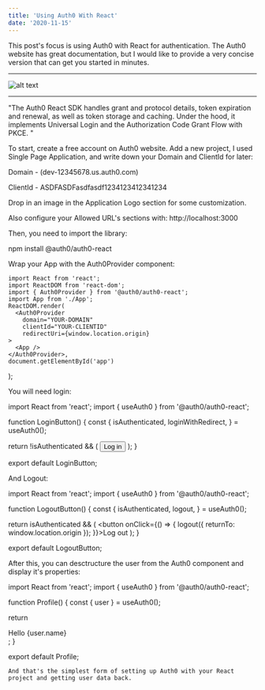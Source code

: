 ```yaml
---
title: 'Using Auth0 With React'
date: '2020-11-15'
---
```


This post's focus is using Auth0 with React for authentication. The Auth0 website has great documentation, but I would like to provide a very concise version that can get you started in minutes.

---

![alt text](https://images.unsplash.com/photo-1484191914255-a429e6f819b4?ixid=MXwxMjA3fDB8MHxzZWFyY2h8M3x8a2V5cGFkfGVufDB8fDB8&ixlib=rb-1.2.1&auto=format&fit=crop&w=800&q=60)

---

"The Auth0 React SDK handles grant and protocol details, token expiration and renewal, as well as token storage and caching. Under the hood, it implements Universal Login and the Authorization Code Grant Flow with PKCE. "

To start, create a free account on Auth0 website. Add a new project, I used Single Page Application, and write down your Domain and ClientId for later:

Domain - (dev-12345678.us.auth0.com)

ClientId - ASDFASDFasdfasdf1234123412341234

Drop in an image in the Application Logo section for some customization.

Also configure your Allowed URL's sections with: http://localhost:3000

Then, you need to import the library:

npm install @auth0/auth0-react

Wrap your App with the Auth0Provider component:

    import React from 'react';
    import ReactDOM from 'react-dom';
    import { Auth0Provider } from '@auth0/auth0-react';
    import App from './App';
    ReactDOM.render(
      <Auth0Provider
        domain="YOUR-DOMAIN"
        clientId="YOUR-CLIENTID"
        redirectUri={window.location.origin}
    >
      <App />
    </Auth0Provider>,
    document.getElementById('app')

);

You will need login:

import React from 'react';
import { useAuth0 } from '@auth0/auth0-react';

function LoginButton() {
const {
isAuthenticated,
loginWithRedirect,
} = useAuth0();

return !isAuthenticated && (
<button onClick={loginWithRedirect}>Log in</button>
);
}

export default LoginButton;

And Logout:

import React from 'react';
import { useAuth0 } from '@auth0/auth0-react';

function LogoutButton() {
const {
isAuthenticated,
logout,
} = useAuth0();

return isAuthenticated && (
<button onClick={() => {
logout({ returnTo: window.location.origin });
}}>Log out</button>
);
}

export default LogoutButton;

After this, you can desctructure the user from the Auth0 component and display it's properties:

import React from 'react';
import { useAuth0 } from '@auth0/auth0-react';

function Profile() {
const { user } = useAuth0();

return <div>Hello {user.name}</div>;
}

export default Profile;

    And that's the simplest form of setting up Auth0 with your React project and getting user data back.
